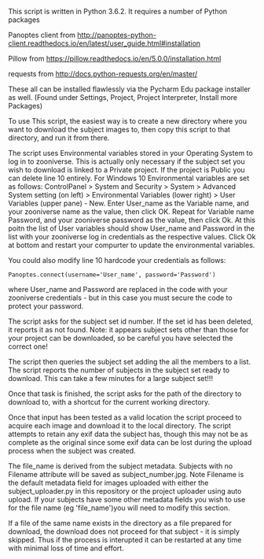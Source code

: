 This script is written in Python 3.6.2.  It requires a number of Python packages

Panoptes client from http://panoptes-python-client.readthedocs.io/en/latest/user_guide.html#installation

Pillow from https://pillow.readthedocs.io/en/5.0.0/installation.html

requests from http://docs.python-requests.org/en/master/

These all can be installed flawlessly via the Pycharm Edu package installer as well. (Found under Settings, Project, Project Interpreter, Install more Packages)

To use This script, the easiest way is to create a new directory where you want to download the subject images to, then copy this script to that directory, and run it from there.

The script uses Environmental variables stored in your Operating System to log in to zooniverse. This is actually only necessary if the subject set you wish to download is linked to a Private project. If the project is Public you can delete line 10 entirely. For Windows 10 Environmental variables are set as follows: ControlPanel > System and Security > System > Advanced System setting (on left) > Environmental Variables (lower right) > User Variables (upper pane) - New.  Enter User_name as the Variable name, and your zooniverse name as the value, then click OK. Repeat for Variable name Password, and your zooniverse password as the value, then click Ok.  At this poitn the list of User variables should show User_name and Password in the list with your zooniverse log in credentials as the respective values.  Click Ok at bottom and restart your compurter to update the environmental variables. 

You could also modify line 10 hardcode your credentials as follows:
````
Panoptes.connect(username='User_name', password='Password')
````
where User_name and Password are replaced in the code with your zooniverse credentials - but in this case you must secure the code to protect your password.

The script asks for the subject set id number.  If the set id has been deleted, it reports it as not found.  Note: it appears subject sets other than those for your project can be downloaded, so be careful you have selected the correct one!


The script then queries the subject set adding the all the members to a list. The script reports the number of subjects in the subject set ready to download. This can take a few minutes for a large subject set!!!

Once that task is finished, the script asks for the path of the directory to download to, with a shortcut for the current working directory.

Once that input has been tested as a valid location the script proceed to acquire each image and download it to the local directory.  The script attempts to retain any exif data the subject has, though this may not be as complete as the original since some exif data can be lost during the upload process when the subject was created. 

The file_name is derived from the subject metadata.  Subjects with no Filename attribute will be saved as subject_number.jpg.  Note Filename is the default metadata field for images uploaded with either the subject_uploader.py in this repository or the project uploader using auto upload.  If your subjects have some other metadata fields you wish to use for the file name (eg 'file_name')you will need to modify this section.

If a file of the same name exists in the directory as a file prepared for download, the download does not proceed for that subject - it is simply skipped. Thus if the process is interupted it can be restarted at any time with minimal loss of time and effort. 
